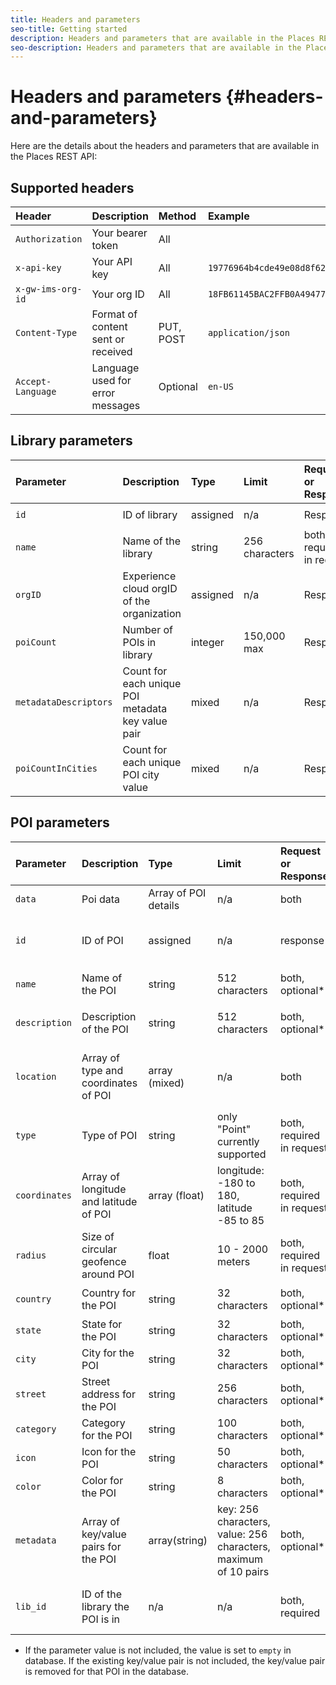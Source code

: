 ```yaml
---
title: Headers and parameters
seo-title: Getting started
description: Headers and parameters that are available in the Places REST APIs.
seo-description: Headers and parameters that are available in the Places REST APIs.
---
```


# Headers and parameters {#headers-and-parameters}

Here are the details about the headers and parameters that are available in the Places REST API:

## Supported headers

| Header | Description | Method | Example |
| :--- | :--- | :--- | :--- |
| `Authorization` | Your bearer token | All |  |
| `x-api-key` | Your API key | All | `19776964b4cde49e08d8f62e5824f777b` |
| `x-gw-ims-org-id` | Your org ID | All | `18FB61145BAC2FFB0A494777@AdobeOrg` |
| `Content-Type` | Format of content sent or received | PUT, POST | `application/json` |
| `Accept-Language` | Language used for error messages | Optional | `en-US` |

## Library parameters

| Parameter | Description | Type | Limit | Request or Response | Example |
| :--- | :--- | :--- | :--- | :--- | :--- |
| `id` | ID of library | assigned | n/a | Response | `"id": "b2488788-2d2a-462b-b1a2-305272777dda"` |
| `name` | Name of the library | string | 256 characters | both, required in request | `"name": "Amazing Places"` |
| `orgID` | Experience cloud orgID of the organization | assigned | n/a | Response | `"orgID": "777F20F55BACA09E0A495D8F@AdobeOrg"` |
| `poiCount` | Number of POIs in library | integer | 150,000 max | Response | `"poiCount": 25149` |
| `metadataDescriptors` | Count for each unique POI metadata key value pair | mixed | n/a | Response |  |
| `poiCountInCities` | Count for each unique POI city value | mixed | n/a | Response |  |

## POI parameters

| Parameter | Description | Type | Limit | Request or Response | Example |
| :--- | :--- | :--- | :--- | :--- | :--- |
| `data` | Poi data | Array of POI details | n/a | both |  |
| `id` | ID of POI | assigned | n/a | response | `"id": "1455462b-7f9c-4220-9f42-5bbce777a0d1"` |
| `name` | Name of the POI | string | 512 characters | both, optional\* | `"name": "My Favorite Place"` |
| `description` | Description of the POI | string | 512 characters | both, optional\* | `"description": "This is a very good place."` |
| `location` | Array of type and coordinates of POI | array (mixed) | n/a | both | `"location": {"type": "Point", "coordinates": [-122.201007, 37.604713]` |
| `type` | Type of POI | string | only "Point" currently supported | both, required in request | `"type": "Point"` |
| `coordinates` | Array of longitude and latitude of POI | array (float) | longitude: -180 to 180, latitude -85 to 85 | both, required in request | `"coordinates": [-122.201007, 37.604713]` |
| `radius` | Size of circular geofence around POI | float | 10 - 2000 meters | both, required in request | `"radius": 100` |
| `country` | Country for the POI | string | 32 characters | both, optional* | `"country": "United States"` |
| `state` | State for the POI | string | 32 characters | both, optional* | `"state": "California"` |
| `city` | City for the POI | string | 32 characters | both, optional* | `"city": "San Jose"` |
| `street` | Street address for the POI | string | 256 characters | both, optional* | `"street": "122 Woz Way"` |
| `category` | Category for the POI | string | 100 characters | both, optional* | `"category": "cafe"` |
| `icon` | Icon for the POI | string | 50 characters | both, optional* | `"icon": "star"` |
| `color` | Color for the POI | string | 8 characters | both, optional* | `"color": "blue"` |
| `metadata` | Array of key/value pairs for the POI | array(string) | key: 256 characters, value: 256 characters, maximum of 10 pairs | both, optional* | `"metadata": {"region": "Equator"}` |
| `lib_id` | ID of the library the POI is in | n/a | n/a | both, required | `"lib_id": "ac7a0b25-c6c2-43ba-bbc6-2b1777b80fe9"` |

* If the parameter value is not included, the value is set to `empty` in database. If the existing key/value pair is not included, the key/value pair is removed for that POI in the database.

